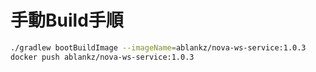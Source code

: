 # 手動Build手順

``` sh
./gradlew bootBuildImage --imageName=ablankz/nova-ws-service:1.0.3
docker push ablankz/nova-ws-service:1.0.3
```
